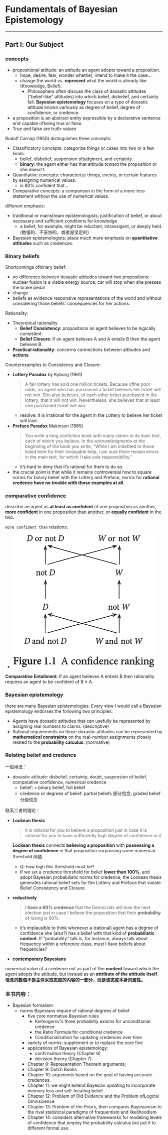 # Fundamentals of Bayesian Epistemology
-----
## Part Ⅰ: Our Subject

### concepts
- propositional attitude: an attitude an agent adopts toward a proposition.
  - hope, desire, fear, wonder whether, intend to make it the case...
  - change the world vs. **represent** what the world is already like (Knowledge, Belief).
    - Philosophers often discuss the class of doxastic attitudes (“belief-like” attitudes) into which belief, disbelief, and certainty fall. **Bayesian epistemology** focuses on a type of doxastic attitude known variously as degree of belief, degree of confidence, or credence.
- a proposition is an abstract entity expressible by a declarative sentence and capable ofbeing true or false.
- True and false are truth-values

Rudolf Carnap (1950) distinguishes three concepts:
- Classificatory concepts:  categorize things or cases into two or a few kinds.
  - belief, disbelief, suspension ofjudgment, and certainty.
  - **binary**: the agent either has that attitude toward the proposition or she doesn’t.
- Quantitative concepts: characterize things, events, or certain features by assigning numerical values.
  - is 90% confident that...
- Comparative concepts: a comparison in the form of a more-less statement without the use of numerical values.

different emphasis:
- traditional or mainstream epistemologists: justification of belief, or about necessary and sufficient conditions for knowledge.
  - a belief, for example, might be reluctant, intransigent, or deeply held. (勉强的、不妥协的，或者是坚定的)
- Bayesian epistemologists: place much more emphasis on **quantitative attitudes** such as credences.

### Binary beliefs
Shortcomings ofbinary belief:
- no difference between doxastic attitudes toward two propositions: nuclear fusion is a viable energy source;  car will stop when she presses the brake pedal
- change
- beliefs as evidence responsive representations of the world and without considering those beliefs' consequences for her actions.

Rationality:
- Theoretical rationality
  - **Belief Consistency**: propositions an agent believes to be logically consistent.
  - **Belief Closure**: If an agent believes A and A entails B then the agent believes B.
- **Practical rationality**: concerns connections between attitudes and **actions**.

Counterexamples to Consistency and Closure:
- **Lottery Paradox** by Kyburg (1961)
    > A fair lottery has sold one million tickets. Because ofthe poor odds, an agent who has purchased a ticket believes her ticket will not win. She also believes, of each other ticket purchased in the lottery, that it will not win. Nevertheless, she believes that at least one purchased ticket will win.
    - resolve: it is irrational for the agent in the Lottery to believe her ticket will lose. 
- **Preface Paradox** Makinson (1965)
    > You write a long nonfiction book with many claims in its main text, each of which you believe. In the acknowledgments at the beginning of the book you write, "While I am indebted to those listed here for their invaluable help, I am sure there remain errors in the main text, for which I take sole responsibility."
    -  it’s hard to deny that it’s rational for them to do so. 
 - the crucial point is that while it remains controversial how to square norms for binary belief with the Lottery and Preface, norms for **rational credence have no trouble with those examples at all**.

### comparative confidence
describe an agent as **at least as confident** of one proposition as another, **more confident** in one proposition than another, or **equally confident** in the two. 

``more confident than`` relations:

- ![Aconfidenceranking](Aconfidenceranking.png)

**Comparative Entailment**: If an agent believes A entails B then rationality requires an agent to be confident of B $\geq$ A.

### Bayesian epistemology

there are many Bayesian epistemologies. Every view I would call a Bayesian epistemology endorses the following two principles:
- Agents have doxastic attitudes that can usefully be represented by assigning real numbers to claims. (descriptive)
- Rational requirements on those doxastic attitudes can be represented by **mathematical constraints** on the real-number assignments closely related to the **probability calculus**. (normative)

### Relating belief and credence
一般用法：
- doxastic attitude: disbelief, certainty, doubt, suspension of belief, comparative confidence, numerical credence
  - belief: = binary belief, full belief
  - credence or degrees of belief: partial beliefs 部分信念; graded belief 分级信念
  
联系二者的理论：
- **Lockean thesis**
  >  it is rational for you to believe a proposition just in case it is rational for you to have sufficiently high degree of confidence in it.

  **Lockean thesis** connects **believing a proposition** with **possessing a degree of confidence** in that proposition surpassing some numerical threshold 阈值. 

  - Q: how high this threshold must be?
  - If we set a credence threshold for belief **lower than 100%**, and adopt Bayesian probabilistic norms for credence, the Lockean thesis generates rational belief sets for the Lottery and Preface that violate Belief Consistency and Closure. 

- **reductively** 
  > I **have a 60% credence** that the Democrats will lose the next election just in case I believe the proposition that their **probability** of losing is 60%.

  - it’s implausible to think whenever a (rational) agent has a degree of confidence she (also?) has a belief with that kind of **probabilistic content**. If "probability" talk is, for instance, always talk about frequency within a reference class, must I have beliefs about frequencies?

 - **contemporary Bayesians**

numerical value of a credence not as part of the **content** toward which the agent adopts the attitude, but instead as an **attribute of the attitude itself**. **信念的数值不是主体采取态度的内容的一部分，而是该态度本身的属性。**

### 本书内容：

- Bayesian formalism
  -  norms Bayesians require of rational degrees of belief
     - five core normative Bayesian rules
       - Kolmogorov's three probability axioms for unconditional credence
       - the Ratio Formula for conditional credence
       - Conditionalization for updating credences over time
     - variety of norms: supplement or to replace the core five
     - applications of Bayesian epistemology: 
       - confirmation theory (Chapter 6) 
       - decision theory (Chapter 7).
     - Chapter 8: Representation Theorem arguments; 
     - Chapter 9: Dutch Books
     - Chapter 10: arguments based on the goal of having accurate credences.
     - Chapter 11: we might extend Bayesian updating to incorporate memory loss and self-locating belief
     - Chapter 12: Problem of Old Evidence and the Problem ofLogical Omniscience
     - Chapter 13: Problem of the Priors, then compares Bayesianism to the rival statistical paradigms of frequentism and likelihoodism
     - Chapter 14: considers alternative frameworks for modeling levels of confidence that employ the probability calculus but put it to different formal use.